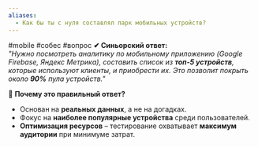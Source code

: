 ```yaml
---
aliases:
  - Как бы ты с нуля составлял парк мобильных устройств?
---
```

#mobile #собес #вопрос
**✔ Синьорский ответ:**  
_"Нужно посмотреть аналитику по мобильному приложению (Google Firebase, Яндекс Метрика), составить список из **топ-5 устройств**, которые используют клиенты, и приобрести их. Это позволит покрыть около **90%** пула устройств."_

📌 **Почему это правильный ответ?**

- Основан на **реальных данных**, а не на догадках.
- Фокус на **наиболее популярные устройства** среди пользователей.
- **Оптимизация ресурсов** – тестирование охватывает **максимум аудитории** при минимуме затрат.